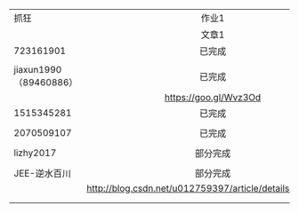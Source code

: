 |                      |                       |      |      |      |      |
| -------------------- | :-------------------: | ---- | ---- | ---- | ---- |
| 抓狂                   |          作业1          |      |      |      |      |
|                      |          文章1          |      |      |      |      |
| 723161901            |          已完成          |      |      |      |      |
|                      |                       |      |      |      |      |
| jiaxun1990（89460886） |          已完成          |      |      |      |      |
|                      | https://goo.gl/Wvz3Od |      |      |      |      |
| 1515345281           |          已完成          |      |      |      |      |
|                      |                       |      |      |      |      |
| 2070509107           |          已完成          |      |      |      |      |
|                      |                       |      |      |      |      |
| lizhy2017            |         部分完成          |      |      |      |      |
|                      |                       |      |      |      |      |
|  JEE-逆水百川                    |         部分完成              |      |      |      |      |
|                      |http://blog.csdn.net/u012759397/article/details/61618612                       |      |      |      |      |
|                      |                       |      |      |      |      |
|                      |                       |      |      |      |      |
